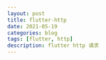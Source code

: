 ```yaml
---
layout: post
title: flutter-http
date: 2021-05-19
categories: blog
tags: [flutter, http]
description: flutter http 请求
---
```

